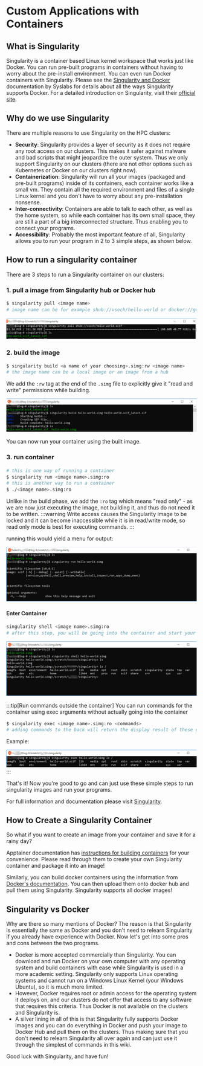 # Custom Applications with Containers

## What is Singularity
Singularity is a container based Linux kernel workspace that works just like Docker.  You can run pre-built programs in containers without having to worry about the pre-install environment.  You can even run Docker containers with Singularity.  Please see the [Singularity and Docker](https://docs.sylabs.io/guides/4.3/user-guide/singularity_and_docker.html) documentation by Syslabs for details about all the ways Singularity supports Docker.  For a detailed introduction on Singularity, visit their [official site](https://apptainer.org/documentation/).

## Why do we use Singularity
There are multiple reasons to use Singularity on the HPC clusters:
-   **Security**: Singularity provides a layer of security as it does not require any root access on our clusters. This makes it safer against malware and bad scripts that might jeopardize the outer system. Thus we only support Singularity on our clusters (there are not other options such as Kubernetes or Docker on our clusters right now).
-   **Containerization**: Singularity will run all your images (packaged and pre-built programs) inside of its containers, each container works like a small vm. They contain all the required environment and files of a single Linux kernel and you don't have to worry about any pre-installation nonsense.
-   **Inter-connectivity**: Containers are able to talk to each other, as well as the home system, so while each container has its own small space, they are still a part of a big interconnected structure. Thus enabling you to connect your programs.
-   **Accessibility**: Probably the most important feature of all, Singularity allows you to run your program in 2 to 3 simple steps, as shown below. 

## How to run a singularity container
There are 3 steps to run a Singularity container on our clusters:

### 1. pull a image from Singularity hub or Docker hub
```sh
$ singularity pull <image name>
# image name can be for example shub://vsoch/hello-world or docker://godlovedc/lolcow
``` 

![singularity1](./static/singularity1.png)

### 2. build the image
```sh
$ singularity build <a name of your choosing>.simg:rw <image name>
# the image name can be a local image or an image from a hub
```
We add the `:rw` tag at the end of the `.simg` file to explicitly give it "read and write" permissions while building.

![singularity2](./static/singularity2.png)

You can now run your container using the built image.

### 3. run container
```sh
# this is one way of running a container
$ singularity run <image name>.simg:ro
# this is another way to run a container
$ ./<image name>.simg:ro
```

Unlike in the build phase, we add the `:ro` tag which means "read only" - as we are now just executing the image, not building it, and thus do not need it to be written.
:::warning
Write access causes the Singularity image to be locked and it can become inaccessible while it is in read/write mode, so read only mode is best for executing commands.
:::

running this would yield a menu for output:

![singularity3](./static/singularity3.png)

#### Enter Container
```sh
singularity shell <image name>.simg:ro
# after this step, you will be going into the container and start your programming
```

![singularity4](./static/singularity4.png)

:::tip[Run commands outside the container]
You can run commands for the container using exec arguments without actually going into the container
```sh
$ singularity exec <image name>.simg:ro <commands>
# adding commands to the back will return the display result of these commands in the container without actually going into the container
```

Example:

![singularity5](./static/singularity5.png)
:::

That's it! Now you're good to go and can just use these simple steps to run singularity images and run your programs.

For full information and documentation please visit [Singularity](https://sylabs.io/docs/).

## How to Create a Singularity Container
So what if you want to create an image from your container and save it for a rainy day?

Apptainer documentation has [instructions for building containers](https://apptainer.org/docs/user/latest/build_a_container.html) for your convenience.  Please read through them to create your own Singularity container and package it into an image!

Similarly, you can build docker containers using the information from [Docker's documentation](https://docs.docker.com/get-started/docker-concepts/building-images/). You can then upload them onto docker hub and pull them using Singularity. Singularity supports all docker images!

## Singularity vs Docker
Why are there so many mentions of Docker? The reason is that Singularity is essentially the same as Docker and you don't need to relearn Singularity if you already have experience with Docker. Now let's get into some pros and cons between the two programs.
-   Docker is more accepted commercially than Singularity. You can download and run Docker on your own computer with any operating system and build containers with ease while Singularity is used in a more academic setting. Singularity only supports Linux operating systems and cannot run on a Windows Linux Kernel (your Windows Ubuntu), so it is much more limited.
-   However, Docker requires root or admin access for the operating system it deploys on, and our clusters do not offer that access to any software that requires this criteria. Thus Docker is not available on the clusters and Singularity is.
-   A silver lining in all of this is that Singularity fully supports Docker images and you can do everything in Docker and push your image to Docker Hub and pull them on the clusters. Thus making sure that you don't need to relearn Singularity all over again and can just use it through the simplest of commands in this wiki.

Good luck with Singularity, and have fun!

